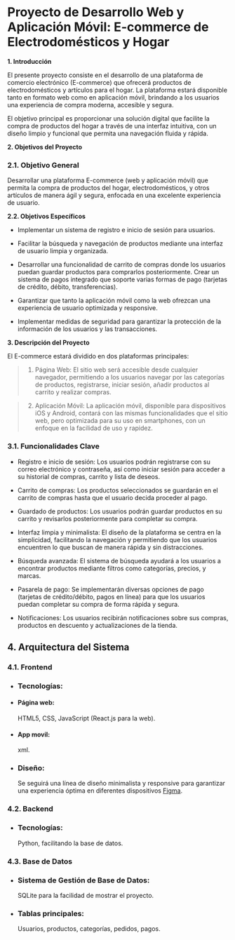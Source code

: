 # Proyecto de Desarrollo Web y Aplicación Móvil: E-commerce de Electrodomésticos y Hogar


**1. Introducción**

El presente proyecto consiste en el desarrollo de una plataforma de comercio electrónico (E-commerce) que ofrecerá productos de electrodomésticos y artículos para el hogar. La plataforma estará disponible tanto en formato web como en aplicación móvil, brindando a los usuarios una experiencia de compra moderna, accesible y segura.

El objetivo principal es proporcionar una solución digital que facilite la compra de productos del hogar a través de una interfaz intuitiva, con un diseño limpio y funcional que permita una navegación fluida y rápida.

**2. Objetivos del Proyecto**
### 2.1. Objetivo General
Desarrollar una plataforma E-commerce (web y aplicación móvil) que permita la compra de productos del hogar, electrodomésticos, y otros artículos de manera ágil y segura, enfocada en una excelente experiencia de usuario.

**2.2. Objetivos Específicos**
- Implementar un sistema de registro e inicio de sesión para usuarios.

- Facilitar la búsqueda y navegación de productos mediante una interfaz de usuario limpia y organizada.

- Desarrollar una funcionalidad de carrito de compras donde los usuarios puedan guardar productos para comprarlos posteriormente.
Crear un sistema de pagos integrado que soporte varias formas de pago (tarjetas de crédito, débito, transferencias).

- Garantizar que tanto la aplicación móvil como la web ofrezcan una experiencia de usuario optimizada y responsive.

- Implementar medidas de seguridad para garantizar la protección de la información de los usuarios y las transacciones.

**3. Descripción del Proyecto**

 El E-commerce estará dividido en dos plataformas principales:

> 1. Página Web: El sitio web será accesible desde cualquier navegador, permitiendo a los usuarios navegar por las categorías de productos, registrarse, iniciar sesión, añadir productos al carrito y realizar compras.

> 2. Aplicación Móvil: La aplicación móvil, disponible para dispositivos iOS y Android, contará con las mismas funcionalidades que el sitio web, pero optimizada para su uso en smartphones, con un enfoque en la facilidad de uso y rapidez.

### 3.1. Funcionalidades Clave

- Registro e inicio de sesión: Los usuarios podrán registrarse con su correo electrónico y contraseña, así como iniciar sesión para acceder a su historial de compras, carrito y lista de deseos.

- Carrito de compras: Los productos seleccionados se guardarán en el carrito de compras hasta que el usuario decida proceder al pago.

- Guardado de productos: Los usuarios podrán guardar productos en su carrito y revisarlos posteriormente para completar su compra.

- Interfaz limpia y minimalista: El diseño de la plataforma se centra en la simplicidad, facilitando la navegación y permitiendo que los usuarios encuentren lo que buscan de manera rápida y sin distracciones.

- Búsqueda avanzada: El sistema de búsqueda ayudará a los usuarios a encontrar productos mediante filtros como categorías, precios, y marcas.

- Pasarela de pago: Se implementarán diversas opciones de pago (tarjetas de crédito/débito, pagos en línea) para que los usuarios puedan completar su compra de forma rápida y segura.

- Notificaciones: Los usuarios recibirán notificaciones sobre sus compras, productos en descuento y actualizaciones de la tienda.

## 4. Arquitectura del Sistema
### 4.1. Frontend
- ### Tecnologías:
- #### Página web: 
    HTML5, CSS, JavaScript (React.js para la web).
- #### App movil:
    xml.

- ### Diseño: 
    Se seguirá una línea de diseño minimalista y responsive para garantizar una experiencia óptima en diferentes dispositivos [Figma](https://www.figma.com/design/A3KoujBUIqteQV57sBjjCn/Untitled?node-id=0-1&t=4s4Ux9s6VtK198nL-1).

### 4.2. Backend
- ### Tecnologías: 
    Python, facilitando la base de datos.

### 4.3. Base de Datos
- ### Sistema de Gestión de Base de Datos: 
    SQLite para la facilidad de mostrar el proyecto.

- ### Tablas principales: 
    Usuarios, productos, categorías, pedidos, pagos.



